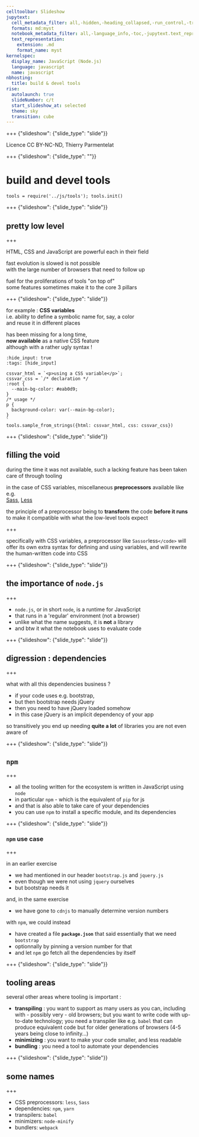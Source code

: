 ```yaml
---
celltoolbar: Slideshow
jupytext:
  cell_metadata_filter: all,-hidden,-heading_collapsed,-run_control,-trusted
  formats: md:myst
  notebook_metadata_filter: all,-language_info,-toc,-jupytext.text_representation.jupytext_version,-jupytext.text_representation.format_version
  text_representation:
    extension: .md
    format_name: myst
kernelspec:
  display_name: JavaScript (Node.js)
  language: javascript
  name: javascript
nbhosting:
  title: build & devel tools
rise:
  autolaunch: true
  slideNumber: c/t
  start_slideshow_at: selected
  theme: sky
  transition: cube
---
```


+++ {"slideshow": {"slide_type": "slide"}}

Licence CC BY-NC-ND, Thierry Parmentelat

+++ {"slideshow": {"slide_type": ""}}

# build and devel tools

```{code-cell}
tools = require('../js/tools'); tools.init()
```

+++ {"slideshow": {"slide_type": "slide"}}

## pretty low level

+++

HTML, CSS and JavaScript are powerful each in their field  

fast evolution is slowed is not possible  
with the large number of browsers that need to follow up

fuel for the proliferations of tools "on top of"   
some features sometimes make it to the core 3 pillars

+++ {"slideshow": {"slide_type": "slide"}}

for example : **CSS variables**   
i.e. ability to define a symbolic name for, say, a color  
and reuse it in different places

has been missing for a long time,  
**now available** as a native CSS feature  
although with a rather ugly syntax !

```{code-cell}
:hide_input: true
:tags: [hide_input]

cssvar_html = `<p>using a CSS variable</p>`;
cssvar_css = `/* declaration */
:root {
  --main-bg-color: #eab0d9;
}
/* usage */
p {
  background-color: var(--main-bg-color);
}
`
tools.sample_from_strings({html: cssvar_html, css: cssvar_css})
```

+++ {"slideshow": {"slide_type": "slide"}}

## filling the void

during the time it was not available, such a lacking feature has been taken care of through tooling   

in the case of CSS variables, miscellaneous **preprocessors** available like e.g.  
[Sass](http://sass-lang.com/), [Less](http://lesscss.org/features/)

the principle of a preprocessor being to **transform** the code **before it runs**  
to make it compatible with what the low-level tools expect

+++

<div class="note">

specifically with CSS variables, a preprocessor like `Sass`</code>` or
`less`</code>` will offer its own extra syntax for defining and using
variables, and will rewrite the human-written code into CSS

</div>

+++ {"slideshow": {"slide_type": "slide"}}

## the importance of `node.js`

+++

* `node.js`, or in short `node`, is a runtime for JavaScript  
* that runs in a 'regular' environment (not a browser)
* unlike what the name suggests, it is **not** a library
* and btw it what the notebook uses to evaluate code

+++ {"slideshow": {"slide_type": "slide"}}

## digression : dependencies

+++

what with all this dependencies business ?

* if your code uses e.g. bootstrap,
* but then bootstrap needs jQuery
* then you need to have jQuery loaded somehow
* in this case jQuery is an implicit dependency of your app

so transitively you end up needing **quite a lot** of libraries you are not even aware of

+++ {"slideshow": {"slide_type": "slide"}}

## `npm`

+++

* all the tooling written for the ecosystem is written in JavaScript using `node`
* in particular `npm` - which is the equivalent of `pip` for js
* and that is also able to take care of your dependencies
* you can use `npm` to install a specific module, and its dependencies

+++ {"slideshow": {"slide_type": "slide"}}

### `npm` use case

+++

in an earlier exercise

* we had mentioned in our header `bootstrap.js` and `jquery.js`
* even though we were not using `jquery` ourselves
* but bootstrap needs it

and, in the same exercise

* we have gone to `cdnjs` to manually determine version numbers

with `npm`, we could instead 

* have created a file **`package.json`** that said essentially that we need `bootstrap`  
* optionnally by pinning a version number for that
* and let `npm` go fetch all the dependencies by itself

+++ {"slideshow": {"slide_type": "slide"}}

## tooling areas

several other areas where tooling is important :

* **transpiling** : you want to support as many users as you can, including with - possibly very - old browsers; but you want to write code with up-to-date technology; you need a transpiler like e.g. `babel` that can produce equivalent code but for older generations of browsers (4-5 years being close to infinity…)
* **minimizing** : you want to make your code smaller, and less readable 
* **bundling** : you need a tool to automate your dependencies

+++ {"slideshow": {"slide_type": "slide"}}

## some names

+++

* CSS preprocessors: `less`, `Sass`
* dependencies: `npm`, `yarn`
* transpilers: `babel`
* minimizers: `node-minify`
* bundlers: `webpack`
